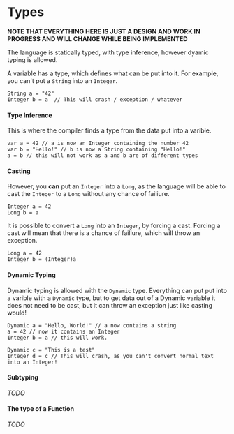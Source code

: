 Types
=====
**NOTE THAT EVERYTHING HERE IS JUST A DESIGN AND WORK IN PROGRESS AND WILL CHANGE WHILE BEING IMPLEMENTED**

The language is statically typed, with type inference, however dyamic typing is allowed.

A variable has a type, which defines what can be put into it. For example, you can't put a ```String``` into an ```Integer```.
```
String a = "42"
Integer b = a  // This will crash / exception / whatever
```

#### Type Inference
This is where the compiler finds a type from the data put into a varible.
```
var a = 42 // a is now an Integer containing the number 42
var b = "Hello!" // b is now a String containing "Hello!"
a = b // this will not work as a and b are of different types
```

#### Casting
However, you **can** put an ```Integer``` into a ```Long```, as the language will be able to cast the ```Integer``` to a ```Long``` without any chance of failiure.
```
Integer a = 42
Long b = a 
```
It is possible to convert a ```Long``` into an ```Integer```, by forcing a cast. Forcing a cast will mean that there is a chance of failiure, which will throw an exception.
```
Long a = 42
Integer b = (Integer)a
```

#### Dynamic Typing
Dynamic typing is allowed with the ```Dynamic``` type. Everything can put put into a varible with a ```Dynamic``` type, but to get data out of a Dynamic variable it does not need to be cast, but it can throw an exception just like casting would!
```
Dynamic a = "Hello, World!" // a now contains a string
a = 42 // now it contains an Integer
Integer b = a // this will work.

Dynamic c = "This is a test"
Integer d = c // This will crash, as you can't convert normal text into an Integer!
```

#### Subtyping
_TODO_

#### The type of a Function
_TODO_
